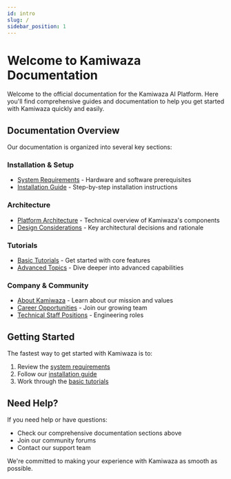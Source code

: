 ```yaml
---
id: intro
slug: /
sidebar_position: 1
---
```


# Welcome to Kamiwaza Documentation

Welcome to the official documentation for the Kamiwaza AI Platform. Here you'll find comprehensive guides and documentation to help you get started with Kamiwaza quickly and easily.

## Documentation Overview

Our documentation is organized into several key sections:

### Installation & Setup
- [System Requirements](installation/system_requirements_updates.md) - Hardware and software prerequisites
- [Installation Guide](installation/installation_process.md) - Step-by-step installation instructions

### Architecture
- [Platform Architecture](architecture/architecture.mmd) - Technical overview of Kamiwaza's components
- [Design Considerations](architecture/considerations.md) - Key architectural decisions and rationale

### Tutorials
- [Basic Tutorials](tutorial-basics/create-a-document.md) - Get started with core features
- [Advanced Topics](tutorial-extras/manage-docs-versions.md) - Dive deeper into advanced capabilities

### Company & Community
- [About Kamiwaza](company/kamiwaza.md) - Learn about our mission and values
- [Career Opportunities](company/jobs.md) - Join our growing team
- [Technical Staff Positions](company/mts.md) - Engineering roles

## Getting Started

The fastest way to get started with Kamiwaza is to:

1. Review the [system requirements](installation/system_requirements_updates.md)
2. Follow our [installation guide](installation/installation_process.md)
3. Work through the [basic tutorials](tutorial-basics/create-a-document.md)

## Need Help?

If you need help or have questions:

- Check our comprehensive documentation sections above
- Join our community forums
- Contact our support team

We're committed to making your experience with Kamiwaza as smooth as possible.
